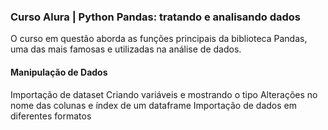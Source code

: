### Curso Alura | Python Pandas: tratando e analisando dados

O curso em questão aborda as funções principais da biblioteca Pandas, uma das mais famosas e utilizadas na análise de dados.

#### Manipulação de Dados
Importação de dataset
Criando variáveis e mostrando o tipo 
Alterações no nome das colunas e índex de um dataframe
Importação de dados em diferentes formatos